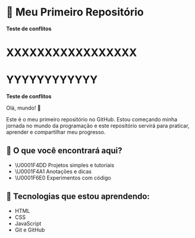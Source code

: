# 🚀 Meu Primeiro Repositório

**Teste de conflitos**
# XXXXXXXXXXXXXXXXX
# YYYYYYYYYYYY
**Teste de conflitos**
 
Olá, mundo! 👋
 
Este é o meu primeiro repositório no GitHub. Estou começando minha jornada no mundo da programação e este repositório servirá para praticar, aprender e compartilhar meu progresso.
 
## 📜 O que você encontrará aqui?
 
- \U0001F4DD Projetos simples e tutoriais
- \U0001F4A1 Anotações e dicas
- \U0001F6E0️ Experimentos com código

## 🌱 Tecnologias que estou aprendendo:
 
- HTML
- CSS
- JavaScript
- Git e GitHub
